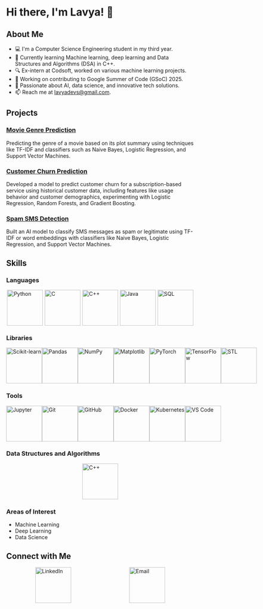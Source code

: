 # Hi there, I'm Lavya! 👋

## About Me

- 💻 I'm a Computer Science Engineering student in my third year.
- 🌱 Currently learning Machine learning, deep learning and Data Structures and Algorithms (DSA) in C++.
- 🔍 Ex-intern at Codsoft, worked on various machine learning projects.
- 👾 Working on contributing to Google Summer of Code (GSoC) 2025.
- 🧠 Passionate about AI, data science, and innovative tech solutions.
- 📫 Reach me at [lavyadevs@gmail.com](mailto:lavyadevs@gmail.com).

## Projects

### [Movie Genre Prediction](https://github.com/Lavyadev/CODSOFT/tree/16ec299d8a55a783a08ba5486a3792db619581a9/MOVIE%20GENRE%20CLAASIFICATION)
Predicting the genre of a movie based on its plot summary using techniques like TF-IDF and classifiers such as Naive Bayes, Logistic Regression, and Support Vector Machines.

### [Customer Churn Prediction](https://github.com/Lavyadev/CODSOFT/tree/16ec299d8a55a783a08ba5486a3792db619581a9/CUSTOMER%20CHURN%20PREDICTION)
Developed a model to predict customer churn for a subscription-based service using historical customer data, including features like usage behavior and customer demographics, experimenting with Logistic Regression, Random Forests, and Gradient Boosting.

### [Spam SMS Detection](https://github.com/Lavyadev/CODSOFT/tree/16ec299d8a55a783a08ba5486a3792db619581a9/SPAM%20SMS%20DETECTION)
Built an AI model to classify SMS messages as spam or legitimate using TF-IDF or word embeddings with classifiers like Naive Bayes, Logistic Regression, and Support Vector Machines.

## Skills

### Languages
<div style="display: flex; justify-content: space-around; align-items: center;">
  <img src="https://img.icons8.com/color/96/000000/python.png" alt="Python" width="96" height="96"/>
  <img src="https://img.icons8.com/color/96/000000/c-programming.png" alt="C" width="96" height="96"/>
  <img src="https://img.icons8.com/color/96/000000/c-plus-plus-logo.png" alt="C++" width="96" height="96"/>
  <img src="https://img.icons8.com/color/96/000000/java-coffee-cup-logo.png" alt="Java" width="96" height="96"/>
  <img src="https://img.icons8.com/color/96/000000/sql.png" alt="SQL" width="96" height="96"/>
</div>

### Libraries
<div style="display: flex; justify-content: space-around; align-items: center;">
  <img src="https://upload.wikimedia.org/wikipedia/commons/thumb/0/05/Scikit_learn_logo_small.svg/1024px-Scikit_learn_logo_small.svg.png" alt="Scikit-learn" width="96" height="96"/>
  <img src="https://img.icons8.com/color/96/000000/pandas.png" alt="Pandas" width="96" height="96"/>
  <img src="https://img.icons8.com/color/96/000000/numpy.png" alt="NumPy" width="96" height="96"/>
  <img src="https://matplotlib.org/stable/_images/sphx_glr_logos2_001.png" alt="Matplotlib" width="96" height="96"/>
  <img src="https://pytorch.org/assets/images/pytorch-logo.png" alt="PyTorch" width="96" height="96"/>
  <img src="https://www.tensorflow.org/images/tf_logo_social.png" alt="TensorFlow" width="96" height="96"/>
  <img src="https://img.icons8.com/color/96/000000/c-plus-plus-logo.png" alt="STL" width="96" height="96"/>
</div>

### Tools
<div style="display: flex; justify-content: space-around; align-items: center;">
  <img src="https://upload.wikimedia.org/wikipedia/commons/thumb/3/38/Jupyter_logo.svg/2560px-Jupyter_logo.svg.png" alt="Jupyter" width="96" height="96"/>
  <img src="https://img.icons8.com/color/96/000000/git.png" alt="Git" width="96" height="96"/>
  <img src="https://img.icons8.com/fluent/96/000000/github.png" alt="GitHub" width="96" height="96"/>
  <img src="https://img.icons8.com/color/96/000000/docker.png" alt="Docker" width="96" height="96"/>
  <img src="https://img.icons8.com/color/96/000000/kubernetes.png" alt="Kubernetes" width="96" height="96"/>
  <img src="https://img.icons8.com/color/96/000000/visual-studio-code-2019.png" alt="VS Code" width="96" height="96"/>
</div>

### Data Structures and Algorithms
<div style="display: flex; justify-content: space-around; align-items: center;">
  <img src="https://img.icons8.com/color/96/000000/c-plus-plus-logo.png" alt="C++" width="96" height="96"/>
</div>

### Areas of Interest
- Machine Learning
- Deep Learning
- Data Science

## Connect with Me
<div style="display: flex; justify-content: space-around; align-items: center;">
  <a href="https://www.linkedin.com/in/lavya-631aba249/"><img src="https://img.icons8.com/color/96/000000/linkedin.png" alt="LinkedIn" width="96" height="96"/></a>
  <a href="mailto:lavyadevs@gmail.com"><img src="https://img.icons8.com/color/96/000000/gmail.png" alt="Email" width="96" height="96"/></a>
</div>
